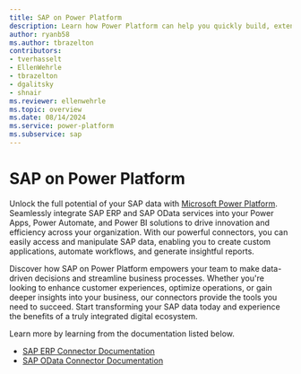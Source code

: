 ```yaml
---
title: SAP on Power Platform
description: Learn how Power Platform can help you quickly build, extend, and deploy solutions that improve daily workflows that interact with SAP.
author: ryanb58
ms.author: tbrazelton
contributors: 
- tverhasselt
- EllenWehrle
- tbrazelton
- dgalitsky
- shnair
ms.reviewer: ellenwehrle
ms.topic: overview
ms.date: 08/14/2024
ms.service: power-platform
ms.subservice: sap
---
```


# SAP on Power Platform

Unlock the full potential of your SAP data with [Microsoft Power Platform](/power-platform/). Seamlessly integrate SAP ERP and SAP OData services into your Power Apps, Power Automate, and Power BI solutions to drive innovation and efficiency across your organization. With our powerful connectors, you can easily access and manipulate SAP data, enabling you to create custom applications, automate workflows, and generate insightful reports.

Discover how SAP on Power Platform empowers your team to make data-driven decisions and streamline business processes. Whether you're looking to enhance customer experiences, optimize operations, or gain deeper insights into your business, our connectors provide the tools you need to succeed. Start transforming your SAP data today and experience the benefits of a truly integrated digital ecosystem.

Learn more by learning from the documentation listed below.
 - [SAP ERP Connector Documentation](/connectors/saperp/)
 - [SAP OData Connector Documentation](/connectors/sapodata/)
